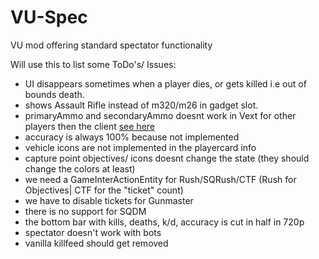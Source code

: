 # VU-Spec
VU mod offering standard spectator functionality

Will use this to list some ToDo's/ Issues:

 - UI disappears sometimes when a player dies, or gets killed i.e out of bounds death.
 - shows Assault Rifle instead of m320/m26 in gadget slot.
 - primaryAmmo and secondaryAmmo doesnt work in Vext for other players then the client <a href="https://github.com/EmulatorNexus/VeniceUnleashed/issues/459">see here</a>
 - accuracy is always 100% because not implemented
 - vehicle icons are not implemented in the playercard info
 - capture point objectives/ icons doesnt change the state (they should change the colors at least)
 - we need a GameInterActionEntity for Rush/SQRush/CTF (Rush for Objectives| CTF for the "ticket" count)
 - we have to disable tickets for Gunmaster
 - there is no support for SQDM
 - the bottom bar with kills, deaths, k/d, accuracy is cut in half in 720p
 - spectator doesn't work with bots
 - vanilla killfeed should get removed
